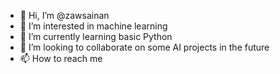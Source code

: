 - 👋 Hi, I’m @zawsainan
- 👀 I’m interested in machine learning
- 🌱 I’m currently learning basic Python
- 💞️ I’m looking to collaborate on some AI projects in the future
- 📫 How to reach me 

<!---
zawsainan/zawsainan is a ✨ special ✨ repository because its `README.md` (this file) appears on your GitHub profile.
You can click the Preview link to take a look at your changes.
--->
